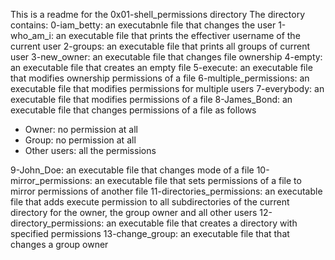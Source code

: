 This is a readme for the 0x01-shell_permissions directory
The directory contains:
0-iam_betty: an executabnle file that changes the user
1-who_am_i: an executable file that prints the effectiver username of the current user
2-groups: an executable file that prints all groups of current user
3-new_owner: an executable file that changes file ownership
4-empty: an executable file that creates an empty file
5-execute: an executable file that modifies ownership permissions of a file
6-multiple_permissions: an executable file that modifies permissions for multiple users
7-everybody: an executable file that modifies permissions of a file
8-James_Bond: an executable file that changes permissions of a file as follows
 - Owner: no permission at all
 - Group: no permission at all
 - Other users: all the permissions

9-John_Doe: an executable file that changes mode of a file
10-mirror_permissions: an executable file that sets permissions of a file to mirror permissions of another file
11-directories_permissions: an executable file that adds execute permission to all subdirectories of the current directory for the owner,          the group owner and all other users
12-directory_permissions: an executable file that creates a directory with specified permissions
13-change_group: an executable file that that changes a group owner

